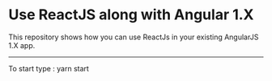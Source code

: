 # Use ReactJS along with Angular 1.X

This repository shows how you can use ReactJs in your existing AngularJS 1.X app.

----------



To start type : yarn start